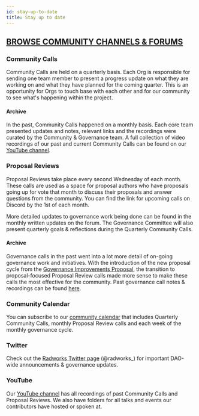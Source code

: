 ```yaml
---
id: stay-up-to-date
title: Stay up to date
---
```


## [BROWSE COMMUNITY CHANNELS & FORUMS](https://radworks.org)

### Community Calls
Community Calls are held on a quarterly basis. Each Org is responsible for sending one team member to present a progress update on what they are working on and what they have planned for the coming quarter. This is an opportunity for Orgs to touch base with each other and for our community to see what's happening within the project.

#### Archive
In the past, Community Calls happened on a monthly basis. Each core team presented updates and notes, relevant links and the recordings were curated by the Community & Governance team. A full collection of video recordings of our past and current Community Calls can be found on our [YouTube channel](https://www.youtube.com/playlist?list=PLUUjDC9sOrplFcqQxhgQGKRXKMSqJ_wOZ).

### Proposal Reviews
Proposal Reviews take place every second Wednesday of each month. These calls are used as a space for proposal authors who have proposals going up for vote that month to discuss their proposals and answer questions from the community. You can find the link for upcoming calls on Discord by the 1st of each month.

More detailed updates to governance work being done can be found in the monthly written updates on the forum. The Governance Committee will also present quarterly goals & reflections during the Quarterly Community Calls.

#### Archive
Governance calls in the past went into a lot more detail of on-going governance work and initiatives. With the introduction of the new proposal cycle from the [Governance Improvements Proposal](https://radicle.community/t/formal-review-governance-improvements-proposal/3270/5), the transition to proposal-focused Proposal Review calls made more sense to make these calls the most effective for the community. Past governance call notes & recordings can be found [here](https://forest-text-046.notion.site/Monthly-RadicleDAO-Governance-Calls-Notes-Recordings-643bc0e48361486a866a114ead555cdd).

### Community Calendar
You can subscribe to our [community calendar](https://bit.ly/radicledao-calendar) that includes Quarterly Community Calls, monthly Proposal Review calls and each week of the monthly governance cycle.

### Twitter
Check out the [Radworks Twitter page](https://twitter.com/radworks_) (@radworks_) for important DAO-wide announcements & governance updates. 

### YouTube
Our [YouTube channel](https://www.youtube.com/@radicle6485) has all recordings of past Community Calls and Proposal Reviews. We also have folders for all talks and events our contributors have hosted or spoken at. 
